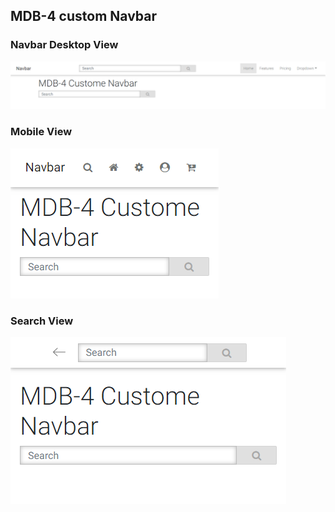 
## MDB-4 custom Navbar

### Navbar Desktop View

![Navbar Desktop](https://github.com/mirsujat/TubeLight/blob/master/mdb-4/src/img/navbar-desktop.png)


### Mobile View

![Navbar Mobile](https://github.com/mirsujat/TubeLight/blob/master/mdb-4/src/img/navbar-mobile-1.png)


### Search View  

![Navbar Mobile](https://github.com/mirsujat/TubeLight/blob/master/mdb-4/src/img/navbar-mobile-2.png)
